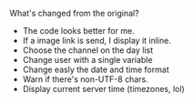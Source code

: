 What's changed from the original?

- The code looks better for me. 
- If a image link is send, I display it inline.
- Choose the channel on the day list
- Change user with a single variable
- Change easly the date and time format
- Warn if there's non-UTF-8 chars.
- Display current server time (timezones, lol)
